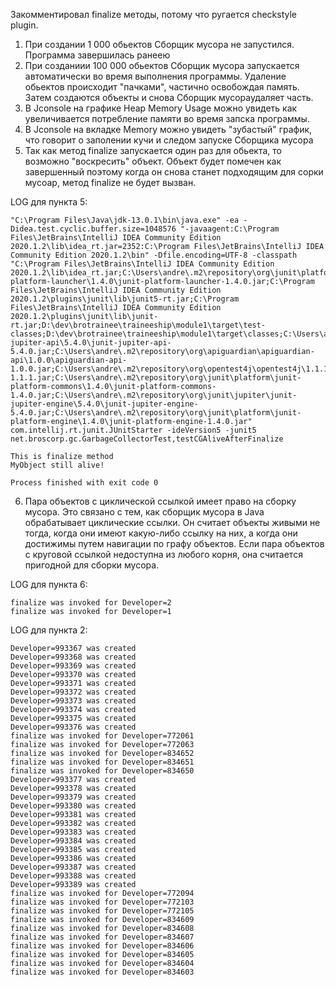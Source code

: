 
Закомментировал finalize методы, потому что ругается checkstyle plugin.

1. При создании 1 000 обьектов Сборщик мусора не запустился. Программа завершилась ранеею
2. При созданиии 100 000 обьектов Сборщик мусора запускается автоматически во время выполнения программы.
Удаление обьектов происходит "пачками", частично освобождая память.
Затем создаются объекты и снова Сборщик мусораудаляет часть.
3. В Jconsole на графике Heap Memory Usage можно увидеть как увеличивается потребление памяти во время запска программы. 
4. В Jconsole на вкладке Memory можно увидеть "зубастый" график,
что говорит о заполении кучи и следом запуске Сборщика мусора
5. Так как метод finalize запускается один раз для обьекта, то возможно "воскресить" объект.
Объект будет помечен как завершенный поэтому когда он снова станет подходящим для сорки мусоар, 
метод finalize не будет вызван. 

LOG для пункта 5:
```
"C:\Program Files\Java\jdk-13.0.1\bin\java.exe" -ea -Didea.test.cyclic.buffer.size=1048576 "-javaagent:C:\Program Files\JetBrains\IntelliJ IDEA Community Edition 2020.1.2\lib\idea_rt.jar=2352:C:\Program Files\JetBrains\IntelliJ IDEA Community Edition 2020.1.2\bin" -Dfile.encoding=UTF-8 -classpath "C:\Program Files\JetBrains\IntelliJ IDEA Community Edition 2020.1.2\lib\idea_rt.jar;C:\Users\andre\.m2\repository\org\junit\platform\junit-platform-launcher\1.4.0\junit-platform-launcher-1.4.0.jar;C:\Program Files\JetBrains\IntelliJ IDEA Community Edition 2020.1.2\plugins\junit\lib\junit5-rt.jar;C:\Program Files\JetBrains\IntelliJ IDEA Community Edition 2020.1.2\plugins\junit\lib\junit-rt.jar;D:\dev\brotrainee\traineeship\module1\target\test-classes;D:\dev\brotrainee\traineeship\module1\target\classes;C:\Users\andre\.m2\repository\org\junit\jupiter\junit-jupiter-api\5.4.0\junit-jupiter-api-5.4.0.jar;C:\Users\andre\.m2\repository\org\apiguardian\apiguardian-api\1.0.0\apiguardian-api-1.0.0.jar;C:\Users\andre\.m2\repository\org\opentest4j\opentest4j\1.1.1\opentest4j-1.1.1.jar;C:\Users\andre\.m2\repository\org\junit\platform\junit-platform-commons\1.4.0\junit-platform-commons-1.4.0.jar;C:\Users\andre\.m2\repository\org\junit\jupiter\junit-jupiter-engine\5.4.0\junit-jupiter-engine-5.4.0.jar;C:\Users\andre\.m2\repository\org\junit\platform\junit-platform-engine\1.4.0\junit-platform-engine-1.4.0.jar" com.intellij.rt.junit.JUnitStarter -ideVersion5 -junit5 net.broscorp.gc.GarbageCollectorTest,testCGAliveAfterFinalize

This is finalize method
MyObject still alive!

Process finished with exit code 0
```
6. Пара объектов с циклической ссылкой имеет право на сборку мусора.
 Это связано с тем, как сборщик мусора в Java обрабатывает циклические ссылки. 
 Он считает объекты живыми не тогда, когда они имеют какую-либо ссылку на них, 
 а когда они достижимы путем навигации по графу объектов.
 Если пара объектов с круговой ссылкой недоступна из любого корня, 
 она считается пригодной для сборки мусора.
 
 LOG для пункта 6:
 ```
 finalize was invoked for Developer=2
 finalize was invoked for Developer=1
```

LOG для пункта 2:
```
Developer=993367 was created
Developer=993368 was created
Developer=993369 was created
Developer=993370 was created
Developer=993371 was created
Developer=993372 was created
Developer=993373 was created
Developer=993374 was created
Developer=993375 was created
Developer=993376 was created
finalize was invoked for Developer=772061
finalize was invoked for Developer=772063
finalize was invoked for Developer=834652
finalize was invoked for Developer=834651
finalize was invoked for Developer=834650
Developer=993377 was created
Developer=993378 was created
Developer=993379 was created
Developer=993380 was created
Developer=993381 was created
Developer=993382 was created
Developer=993383 was created
Developer=993384 was created
Developer=993385 was created
Developer=993386 was created
Developer=993387 was created
Developer=993388 was created
Developer=993389 was created
finalize was invoked for Developer=772094
finalize was invoked for Developer=772103
finalize was invoked for Developer=772105
finalize was invoked for Developer=834609
finalize was invoked for Developer=834608
finalize was invoked for Developer=834607
finalize was invoked for Developer=834606
finalize was invoked for Developer=834605
finalize was invoked for Developer=834604
finalize was invoked for Developer=834603
```